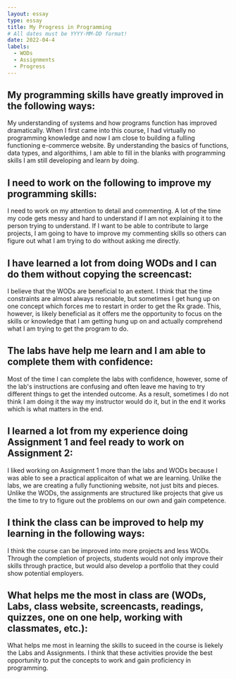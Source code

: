 ```yaml
---
layout: essay
type: essay
title: My Progress in Programming
# All dates must be YYYY-MM-DD format!
date: 2022-04-4
labels:
  - WODs
  - Assignments
  - Progress
---
```


## My programming skills have greatly improved in the following ways:

My understanding of systems and how programs function has improved dramatically. When I first came into this course, I had virtually no programming knowledge and now I am close to building a fulling functioning e-commerce website. By understanding the basics of functions, data types, and algorithims, I am able to fill in the blanks with programming skills I am still developing and learn by doing. 

## I need to work on the following to improve my programming skills:

I need to work on my attention to detail and commenting. A lot of the time my code gets messy and hard to understand if I am not explaining it to the person trying to understand. If I want to be able to contribute to large projects, I am going to have to improve my commenting skills so others can figure out what I am trying to do without asking me directly.

## I have learned a lot from doing WODs and I can do them without copying the screencast:

I believe that the WODs are beneficial to an extent. I think that the time constraints are almost always resonable, but sometimes I get hung up on one concept which forces me to restart in order to get the Rx grade. This, however, is likely beneficial as it offers me the opportunity to focus on the skills or knowledge that I am getting hung up on and actually comprehend what I am trying to get the program to do. 

## The labs have help me learn and I am able to complete them with confidence:

Most of the time I can complete the labs with confidence, however, some of the lab's instructions are confusing and often leave me having to try different things to get the intended outcome. As a result, sometimes I do not think I am doing it the way my instructor would do it, but in the end it works which is what matters in the end. 

## I learned a lot from my experience doing Assignment 1 and feel ready to work on Assignment 2:

I liked working on Assignment 1 more than the labs and WODs because I was able to see a practical applicaiton of what we are learning. Unlike the labs, we are creating a fully functioning website, not just bits and pieces. Unlike the WODs, the assignments are structured like projects that give us the time to try to figure out the problems on our own and gain competence. 

## I think the class can be improved to help my learning in the following ways:

I think the course can be improved into more projects and less WODs. Through the completion of projects, students would not only improve their skills through practice, but would also develop a portfolio that they could show potential employers. 

## What helps me the most in class are (WODs, Labs, class website, screencasts, readings, quizzes, one on one help, working with classmates, etc.):

What helps me most in learning the skills to suceed in the course is liekely the Labs and Assignments. I think that these activities provide the best opportunity to put the concepts to work and gain proficiency in programming. 